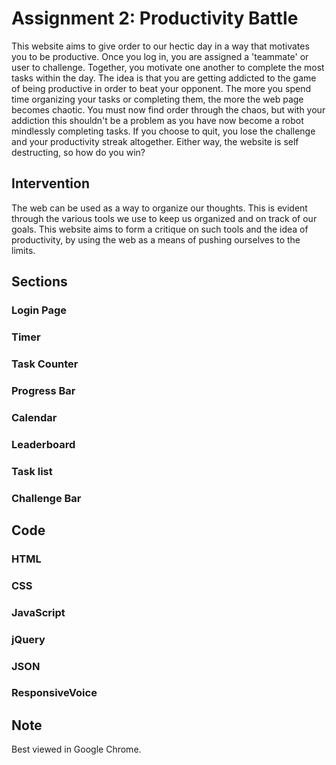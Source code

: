 # Assignment 2: Productivity Battle

This website aims to give order to our hectic day in a way that motivates you to be productive. Once you log in, you are assigned a 'teammate' or user to challenge. Together, you motivate one another to complete the most tasks within the day. The idea is that you are getting addicted to the game of being productive in order to beat your opponent. The more you spend time organizing your tasks or completing them, the more the web page becomes chaotic. You must now find order through the chaos, but with your addiction this shouldn't be a problem as you have now become a robot mindlessly completing tasks. If you choose to quit, you lose the challenge and your productivity streak altogether. Either way, the website is self destructing, so how do you win?

## Intervention
The web can be used as a way to organize our thoughts. This is evident through the various tools we use to keep us organized and on track of our goals. This website aims to form a critique on such tools and the idea of productivity, by using the web as a means of pushing ourselves to the limits.

## Sections
### Login Page
### Timer
### Task Counter
### Progress Bar
### Calendar
### Leaderboard
### Task list
### Challenge Bar

## Code
### HTML
### CSS
### JavaScript
### jQuery
### JSON
### ResponsiveVoice

## Note
Best viewed in Google Chrome.
